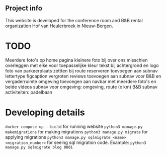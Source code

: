 ## Project info
This website is developed for the conference room and B&B rental organization Hof van Heulerbroek in Nieuw-Bergen.


# TODO 
Meerdere foto's op home pagina
kleinere foto bij over ons
misschien overleggen met elke voor toepasselijke kleur tekst bij achtergrond en logo
foto van parkeerplaats zettten bij route
reserveren toevoegen aan subnav
lettertype figcaption vergroten
reviews toevoegen aan subnav voor B&B en vergaderruimte
omgeving toevoegen aan navbar met meerdere foto's en beide videos
subnav voor omgeving: omgeving, route (x km)
B&B subnav activiteiten: padelbaan

# Developing details
`docker compose up --build` for running website
`python3 manage.py makemigrations` for making migrations
`python3 manage.py migrate` for applying migrations
`python3 manage.py sqlmigrate <name> <migration_number>` for seeing sql migration code. Example: `python3 manage.py sqlmigrate blog 0001`
